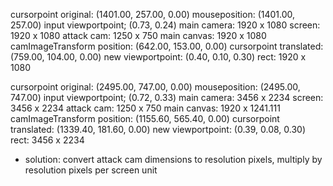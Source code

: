 

cursorpoint original: (1401.00, 257.00, 0.00)
mouseposition: (1401.00, 257.00)
input viewportpoint; (0.73, 0.24)
main camera: 1920 x 1080
screen: 1920 x 1080
attack cam: 1250 x 750
main canvas: 1920 x 1080
camImageTransform position: (642.00, 153.00, 0.00)
cursorpoint translated: (759.00, 104.00, 0.00)
new viewportpoint: (0.40, 0.10, 0.30)
rect: 1920 x 1080

cursorpoint original: (2495.00, 747.00, 0.00)
mouseposition: (2495.00, 747.00)
input viewportpoint; (0.72, 0.33)
main camera: 3456 x 2234
screen: 3456 x 2234
attack cam: 1250 x 750
main canvas: 1920 x 1241.111
camImageTransform position: (1155.60, 565.40, 0.00)
cursorpoint translated: (1339.40, 181.60, 0.00)
new viewportpoint: (0.39, 0.08, 0.30)
 rect: 3456 x 2234

* solution: convert attack cam dimensions to resolution pixels, multiply by resolution pixels per screen unit